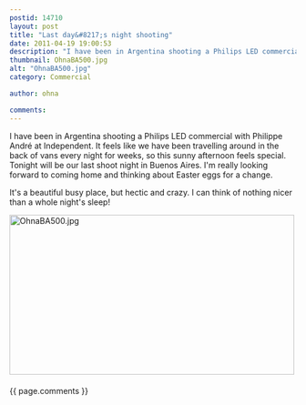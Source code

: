 ```yaml
---
postid: 14710
layout: post
title: "Last day&#8217;s night shooting"
date: 2011-04-19 19:00:53
description: "I have been in Argentina shooting a Philips LED commercial with Philippe André at Independent. It feels like we have been travelling around in the back of vans every night for weeks, so this sunny afternoon feels special. Tonight will&#8230;"
thumbnail: OhnaBA500.jpg
alt: "OhnaBA500.jpg"
category: Commercial

author: ohna

comments:
---
```


<p>I have been in Argentina shooting a Philips <span class="caps">LED </span>commercial with Philippe André at Independent. It feels like we have been travelling around in the back of vans every night for weeks, so this sunny afternoon feels special. Tonight will be our last shoot night in Buenos Aires. I'm really looking forward to coming home and thinking about Easter eggs for a change.</p>

<p>It's a beautiful busy place, but hectic and crazy. I can think of nothing nicer than a whole night's sleep!</p>

<p><span class="mt-enclosure mt-enclosure-image" style="display: inline;"><img alt="OhnaBA500.jpg" src="{{ site.baseurl }}/i/OhnaBA500.jpg" width="500" height="281" class="mt-image-left" style="float: left; margin: 0 20px 20px 0;" /></span></p>

<hr>

{{ page.comments }}


